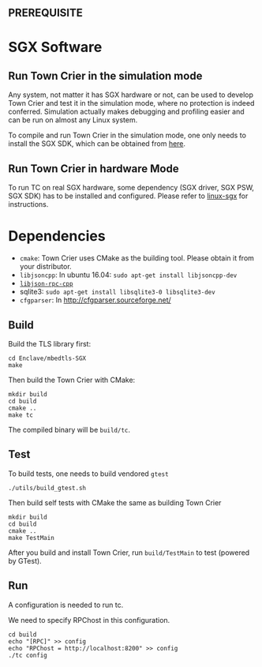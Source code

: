 PREREQUISITE
----------------

SGX Software
============

## Run Town Crier in the simulation mode

Any system, not matter it has SGX hardware or not, can be used to develop Town Crier and test it in the simulation mode,
where no protection is indeed conferred. Simulation actually makes debugging and profiling easier and can be run on
almost any Linux system.

To compile and run Town Crier in the simulation mode, one only needs to install the SGX SDK, which can be obtained from
[here](https://01.org/intel-software-guard-extensions/downloads).

## Run Town Crier in **hardware** Mode

To run TC on real SGX hardware, some dependency (SGX driver, SGX PSW, SGX SDK) has to be installed and configured.
Please refer to [linux-sgx](https://github.com/01org/linux-sgx) for instructions.


Dependencies
============

- `cmake`: Town Crier uses CMake as the building tool. Please obtain it from your distributor.
- `libjsoncpp`: In ubuntu 16.04: `sudo apt-get install libjsoncpp-dev`
- [`libjson-rpc-cpp`](https://github.com/cinemast/libjson-rpc-cpp)
- sqlite3: `sudo apt-get install libsqlite3-0 libsqlite3-dev`
- `cfgparser`: In http://cfgparser.sourceforge.net/

Build
-----

Build the TLS library first:

```
cd Enclave/mbedtls-SGX
make
```

Then build the Town Crier with CMake:

```
mkdir build
cd build
cmake ..
make tc
```

The compiled binary will be `build/tc`.

Test
----

To build tests, one needs to build vendored `gtest`

```
./utils/build_gtest.sh
```

Then build self tests with CMake the same as building Town Crier

```
mkdir build
cd build
cmake ..
make TestMain
```


After you build and install Town Crier, run `build/TestMain` to test (powered by GTest).

Run
----

A configuration is needed to run tc.

We need to specify RPChost in this configuration.

```
cd build
echo "[RPC]" >> config
echo "RPChost = http://localhost:8200" >> config
./tc config
```

